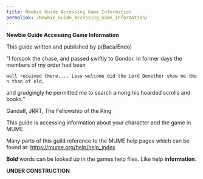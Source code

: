 ```yaml
---
title: Newbie Guide Accessing Game Information
permalink: /Newbie_Guide_Accessing_Game_Information/
---
```


**Newbie Guide Accessing Game Information**

This guide written and published by p(Baca/Endo)

"I forsook the chase, and passed swiftly to Gondor. In former days the
members of my order had been

`well received there.... Less welcome did the Lord Denethor show me then than of old, `

and grudgingly he permitted me to search among his hoarded scrolls and
books."

Gandalf, JRRT, The Fellowship of the Ring

This guide is accessing information about your character and the game in
MUME.

Many parts of this guild reference to the MUME help pages which can be
found at: <https://mume.org/help/help_index>

**Bold** words can be looked up in the games help files. Like help
**information**.

**UNDER CONSTRUCTION**